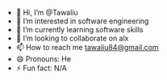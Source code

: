- 👋 Hi, I’m @Tawaliu
- 👀 I’m interested in software engineering 
- 🌱 I’m currently learning software skills
- 💞️ I’m looking to collaborate on alx
- 📫 How to reach me tawaliu84@gmail.com
- 😄 Pronouns: He
- ⚡ Fun fact: N/A

<!---
Tawaliu/Tawaliu is a ✨ special ✨ repository because its `README.md` (this file) appears on your GitHub profile.
You can click the Preview link to take a look at your changes.
--->
